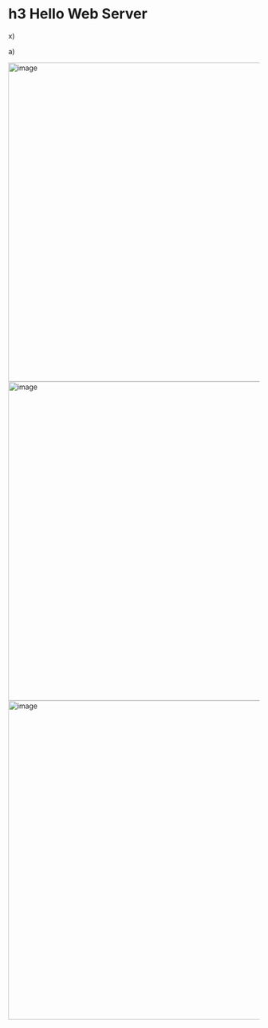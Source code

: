 # h3 Hello Web Server

x)

a) 

<img width="640" alt="image" src="https://github.com/user-attachments/assets/aee1c498-2948-474d-ac1c-1027f3a2a2b2" />

<img width="640" alt="image" src="https://github.com/user-attachments/assets/f97023af-8a19-4e98-9806-77b52da189e5" />

<img width="640" alt="image" src="https://github.com/user-attachments/assets/9144d70f-7cc0-4842-9813-0303f5666576" />

